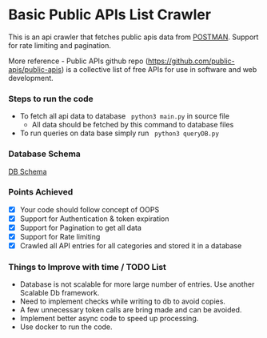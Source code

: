 # Basic Public APIs List Crawler

This is an api crawler that fetches public apis data from [POSTMAN](https://documenter.getpostman.com/view/4796420/SzmZczsh?version=latest). Support for rate limiting and pagination. 

More reference - Public APIs github repo (https://github.com/public-apis/public-apis) is a collective list of free APIs for use in software and web development. 


### Steps to run the code

- To fetch all api data to database ``` python3 main.py```   in source file
    - All data should be fetched by this command to database files  
- To run queries on data base simply run ``` python3 queryDB.py```    



### Database Schema

[DB Schema](https://drive.google.com/file/d/1qwK9msB8ZlnIQVgs0HgEg5_S3OP2bYmm/view?usp=sharing)


### Points Achieved

- [x] Your code should follow concept of OOPS
- [x] Support for Authentication & token expiration
- [x] Support for Pagination to get all data
- [x] Support for Rate limiting
- [x] Crawled all API entries for all categories and stored it in a database

### Things to Improve with time / TODO List

- Database is not scalable for more large number of entries. Use another Scalable Db framework.
- Need to implement checks while writing to db to avoid copies.
- A few unnecessary token calls are bring made and can be avoided.
- Implement better async code to speed up processing.
- Use docker to run the code.
